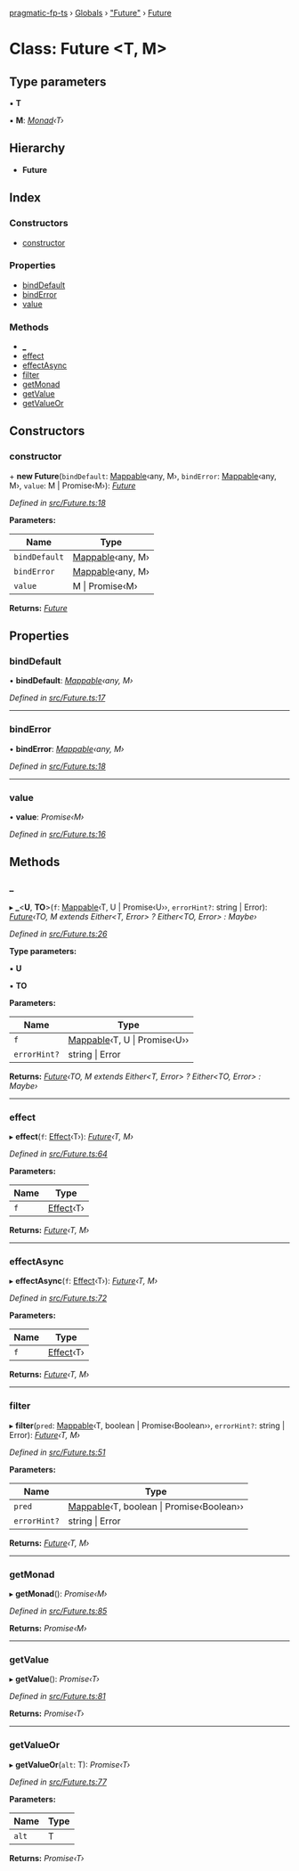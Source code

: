 [pragmatic-fp-ts](../README.md) › [Globals](../globals.md) › ["Future"](../modules/_future_.md) › [Future](_future_.future.md)

# Class: Future <**T, M**>

## Type parameters

▪ **T**

▪ **M**: *[Monad](_types_.monad.md)‹T›*

## Hierarchy

* **Future**

## Index

### Constructors

* [constructor](_future_.future.md#constructor)

### Properties

* [bindDefault](_future_.future.md#binddefault)
* [bindError](_future_.future.md#binderror)
* [value](_future_.future.md#value)

### Methods

* [_](_future_.future.md#_)
* [effect](_future_.future.md#effect)
* [effectAsync](_future_.future.md#effectasync)
* [filter](_future_.future.md#filter)
* [getMonad](_future_.future.md#getmonad)
* [getValue](_future_.future.md#getvalue)
* [getValueOr](_future_.future.md#getvalueor)

## Constructors

###  constructor

\+ **new Future**(`bindDefault`: [Mappable](../modules/_types_.md#mappable)‹any, M›, `bindError`: [Mappable](../modules/_types_.md#mappable)‹any, M›, `value`: M | Promise‹M›): *[Future](_future_.future.md)*

*Defined in [src/Future.ts:18](https://github.com/hermann-p/pragmatic-fp-ts/blob/ff16101/src/Future.ts#L18)*

**Parameters:**

Name | Type |
------ | ------ |
`bindDefault` | [Mappable](../modules/_types_.md#mappable)‹any, M› |
`bindError` | [Mappable](../modules/_types_.md#mappable)‹any, M› |
`value` | M &#124; Promise‹M› |

**Returns:** *[Future](_future_.future.md)*

## Properties

###  bindDefault

• **bindDefault**: *[Mappable](../modules/_types_.md#mappable)‹any, M›*

*Defined in [src/Future.ts:17](https://github.com/hermann-p/pragmatic-fp-ts/blob/ff16101/src/Future.ts#L17)*

___

###  bindError

• **bindError**: *[Mappable](../modules/_types_.md#mappable)‹any, M›*

*Defined in [src/Future.ts:18](https://github.com/hermann-p/pragmatic-fp-ts/blob/ff16101/src/Future.ts#L18)*

___

###  value

• **value**: *Promise‹M›*

*Defined in [src/Future.ts:16](https://github.com/hermann-p/pragmatic-fp-ts/blob/ff16101/src/Future.ts#L16)*

## Methods

###  _

▸ **_**<**U**, **TO**>(`f`: [Mappable](../modules/_types_.md#mappable)‹T, U | Promise‹U››, `errorHint?`: string | Error): *[Future](_future_.future.md)‹TO, M extends Either<T, Error> ? Either<TO, Error> : Maybe<TO>›*

*Defined in [src/Future.ts:26](https://github.com/hermann-p/pragmatic-fp-ts/blob/ff16101/src/Future.ts#L26)*

**Type parameters:**

▪ **U**

▪ **TO**

**Parameters:**

Name | Type |
------ | ------ |
`f` | [Mappable](../modules/_types_.md#mappable)‹T, U &#124; Promise‹U›› |
`errorHint?` | string &#124; Error |

**Returns:** *[Future](_future_.future.md)‹TO, M extends Either<T, Error> ? Either<TO, Error> : Maybe<TO>›*

___

###  effect

▸ **effect**(`f`: [Effect](../modules/_types_.md#effect)‹T›): *[Future](_future_.future.md)‹T, M›*

*Defined in [src/Future.ts:64](https://github.com/hermann-p/pragmatic-fp-ts/blob/ff16101/src/Future.ts#L64)*

**Parameters:**

Name | Type |
------ | ------ |
`f` | [Effect](../modules/_types_.md#effect)‹T› |

**Returns:** *[Future](_future_.future.md)‹T, M›*

___

###  effectAsync

▸ **effectAsync**(`f`: [Effect](../modules/_types_.md#effect)‹T›): *[Future](_future_.future.md)‹T, M›*

*Defined in [src/Future.ts:72](https://github.com/hermann-p/pragmatic-fp-ts/blob/ff16101/src/Future.ts#L72)*

**Parameters:**

Name | Type |
------ | ------ |
`f` | [Effect](../modules/_types_.md#effect)‹T› |

**Returns:** *[Future](_future_.future.md)‹T, M›*

___

###  filter

▸ **filter**(`pred`: [Mappable](../modules/_types_.md#mappable)‹T, boolean | Promise‹Boolean››, `errorHint?`: string | Error): *[Future](_future_.future.md)‹T, M›*

*Defined in [src/Future.ts:51](https://github.com/hermann-p/pragmatic-fp-ts/blob/ff16101/src/Future.ts#L51)*

**Parameters:**

Name | Type |
------ | ------ |
`pred` | [Mappable](../modules/_types_.md#mappable)‹T, boolean &#124; Promise‹Boolean›› |
`errorHint?` | string &#124; Error |

**Returns:** *[Future](_future_.future.md)‹T, M›*

___

###  getMonad

▸ **getMonad**(): *Promise‹M›*

*Defined in [src/Future.ts:85](https://github.com/hermann-p/pragmatic-fp-ts/blob/ff16101/src/Future.ts#L85)*

**Returns:** *Promise‹M›*

___

###  getValue

▸ **getValue**(): *Promise‹T›*

*Defined in [src/Future.ts:81](https://github.com/hermann-p/pragmatic-fp-ts/blob/ff16101/src/Future.ts#L81)*

**Returns:** *Promise‹T›*

___

###  getValueOr

▸ **getValueOr**(`alt`: T): *Promise‹T›*

*Defined in [src/Future.ts:77](https://github.com/hermann-p/pragmatic-fp-ts/blob/ff16101/src/Future.ts#L77)*

**Parameters:**

Name | Type |
------ | ------ |
`alt` | T |

**Returns:** *Promise‹T›*
